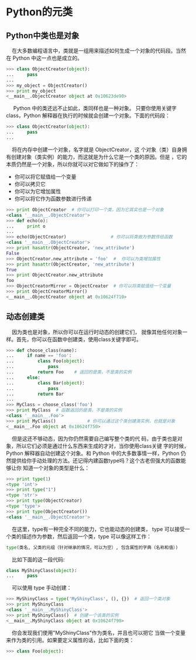 # Python的元类

## Python中类也是对象
&nbsp;&nbsp;&nbsp;&nbsp;在大多数编程语言中，类就是一组用来描述如何生成一个对象的代码段。当然在 Python 中这一点也是成立的。
```python
>>> class ObjectCreator(object):
...     pass
...
>>> my_object = ObjectCreator()
>>> print my_object
<__main__.ObjectCreator object at 0x10623de90>
```

&nbsp;&nbsp;&nbsp;&nbsp;&nbsp;Python 中的类还远不止如此，类同样也是一种对象。
只要你使用关键字class，Python 解释器在执行的时候就会创建一个对象。下面的代码段：
```python
>>> class ObjectCreator(object):
...     pass
...
```
&nbsp;&nbsp;&nbsp;&nbsp;将在内存中创建一个对象，名字就是 ObjectCreator，这
个对象（类）自身拥有创建对象（类实例）的能力，而这就是为什么它是一个类的原因。但是
，它的本质仍然是一个对象，所以你就可以对它做如下的操作了：
- 你可以将它赋值给一个变量
- 你可以拷贝它
- 你可以为它增加属性
- 你可以将它作为函数参数进行传递
```python
>>> print ObjectCreator  # 你可以打印一个类，因为它其实也是一个对象
<class '__main__.ObjectCreator'>
>>> def echo(o):
...     print o
...
>>> echo(ObjectCreator)                 # 你可以将类做为参数传给函数
<class '__main__.ObjectCreator'>
>>> print hasattr(ObjectCreator, 'new_attribute')
False
>>> ObjectCreator.new_attribute = 'foo'  #  你可以为类增加属性
>>> print hasattr(ObjectCreator, 'new_attribute')
True
>>> print ObjectCreator.new_attribute
foo
>>> ObjectCreatorMirror = ObjectCreator  # 你可以将类赋值给一个变量
>>> print ObjectCreatorMirror()
<__main__.ObjectCreator object at 0x10624f710>
```

## 动态创建类
&nbsp;&nbsp;&nbsp;&nbsp;因为类也是对象，所以你可以在运行时动态的创建它们，
就像其他任何对象一样。首先，你可以在函数中创建类，使用class关键字即可。
```python
>>> def choose_class(name):
...     if name == 'foo':
...         class Foo(object):
...             pass
...         return Foo    # 返回的是类，不是类的实例
...     else:
...         class Bar(object):
...             pass
...         return Bar
...
>>> MyClass = choose_class('foo')
>>> print MyClass  # 函数返回的是类，不是类的实例
<class '__main__.Foo'>
>>> print MyClass()            # 你可以通过这个类创建类实例，也就是对象
<__main__.Foo object at 0x10624f750>
```
&nbsp;&nbsp;&nbsp;&nbsp;但是这还不够动态，因为你仍然需要自己编写整个类的代
码，由于类也是对象，所以它们必须是通过什么东西来生成的才对，当你使用class关键
字的时候，Python 解释器自动创建这个对象。和 Python 中的大多数事情一样，Python 
仍然提供给你手动处理的方法。还记得内建函数type吗？这个古老但强大的函数能够让你
知道一个对象的类型是什么：
```python
>>> print type(1)
<type 'int'>
>>> print type("1")
<type 'str'>
>>> print type(ObjectCreator)
<type 'type'>
>>> print type(ObjectCreator())
<class '__main__.ObjectCreator'>
```

&nbsp;&nbsp;&nbsp;&nbsp;在这里，type有一种完全不同的能力，它也能动态的创建类，
type 可以接受一个类的描述作为参数，然后返回一个类，type 可以像这样工作：
```python
type(类名, 父类的元组（针对继承的情况，可以为空）, 包含属性的字典（名称和值）)
```

&nbsp;&nbsp;&nbsp;&nbsp;比如下面的这一段代码:
```python
class MyShinyClass(object):
...     pass
```

&nbsp;&nbsp;&nbsp;&nbsp;可以使用 type 手动创建：
```python
>>> MyShinyClass = type('MyShinyClass', (), {})  # 返回一个类对象
>>> print MyShinyClass
<class '__main__.MyShinyClass'>
>>> print MyShinyClass()  # 创建一个该类的实例
<__main__.MyShinyClass object at 0x10624f790>
```

&nbsp;&nbsp;&nbsp;&nbsp;你会发现我们使用"MyShinyClass"作为类名，并且也可以把它
当做一个变量来作为类的引用。如果要定义属性的话，比如下面的类：
```python
>>> class Foo(object):
```


